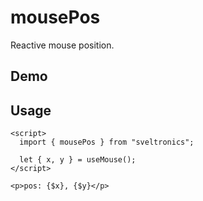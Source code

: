 # mousePos

Reactive mouse position.

## Demo

<MousePos />

## Usage

```svelte
<script>
  import { mousePos } from "sveltronics";

  let { x, y } = useMouse();
</script>

<p>pos: {$x}, {$y}</p>
```